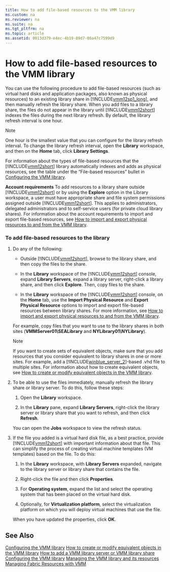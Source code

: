 ```yaml
---
title: How to add file-based resources to the VMM library
ms.custom: na
ms.reviewer: na
ms.suite: na
ms.tgt_pltfrm: na
ms.topic: article
ms.assetid: 0013d379-e4ec-4b19-89d7-86a47c7599d9
---
```

# How to add file-based resources to the VMM library
You can use the following procedure to add file\-based resources \(such as virtual hard disks and application packages, also known as physical resources\) to an existing library share in [!INCLUDE[vmm12sp1_long](Token/vmm12sp1_long_md.md)], and then manually refresh the library share. When you add files to a library share, the files do not appear in the library until [!INCLUDE[vmm12short](Token/vmm12short_md.md)] indexes the files during the next library refresh. By default, the library refresh interval is one hour.

> [!NOTE]
> One hour is the smallest value that you can configure for the library refresh interval. To change the library refresh interval, open the **Library** workspace, and then on the **Home** tab, click **Library Settings**.

For information about the types of file\-based resources that the [!INCLUDE[vmm12short](Token/vmm12short_md.md)] library automatically indexes and adds as physical resources, see the table under the “File\-based resources” bullet in [Configuring the VMM library](Configuring-the-VMM-library.md).

**Account requirements** To add resources to a library share outside [!INCLUDE[vmm12short](Token/vmm12short_md.md)] or by using the **Explore** option in the Library workspace, a user must have appropriate share and file system permissions assigned outside [!INCLUDE[vmm12short](Token/vmm12short_md.md)]. This applies to administrators, delegated administrators and to self\-service users \(for private cloud library shares\). For information about the account requirements to import and export file\-based resources, see [How to import and export physical resources to and from the VMM library](How-to-import-and-export-physical-resources-to-and-from-the-VMM-library.md).

### To add file\-based resources to the library

1.  Do any of the following:

    -   Outside [!INCLUDE[vmm12short](Token/vmm12short_md.md)], browse to the library share, and then copy the files to the share.

    -   In the **Library** workspace of the [!INCLUDE[vmm12short](Token/vmm12short_md.md)] console, expand **Library Servers**, expand a library server, right\-click a library share, and then click **Explore**. Then, copy files to the share.

    -   In the **Library** workspace of the [!INCLUDE[vmm12short](Token/vmm12short_md.md)] console, on the **Home** tab, use the **Import Physical Resource** and **Export Physical Resource** options to import and export file\-based resources between library shares. For more information, see [How to import and export physical resources to and from the VMM library](How-to-import-and-export-physical-resources-to-and-from-the-VMM-library.md).

    For example, copy files that you want to use to the library shares in both sites \(**VMMServer01\\SEALibrary** and **NYLibrary01\\NYLibrary**\).

    > [!NOTE]
    > If you want to create sets of equivalent objects, make sure that you add resources that you consider equivalent to library shares in one or more sites. For example, add a [!INCLUDE[winblue_server_2](Token/winblue_server_2_md.md)]\-based .vhd file to multiple sites. For information about how to create equivalent objects, see [How to create or modify equivalent objects in the VMM library](How-to-create-or-modify-equivalent-objects-in-the-VMM-library.md).

2.  To be able to use the files immediately, manually refresh the library share or library server. To do this, follow these steps:

    1.  Open the **Library** workspace.

    2.  In the **Library** pane, expand **Library Servers**, right\-click the library server or library share that you want to refresh, and then click **Refresh**.

    You can open the **Jobs** workspace to view the refresh status.

3.  If the file you added is a virtual hard disk file, as a best practice, provide [!INCLUDE[vmm12short](Token/vmm12short_md.md)] with important information about that file. This can simplify the process of creating virtual machine templates \(VM templates\) based on the file. To do this:

    1.  In the **Library** workspace, with **Library Servers** expanded, navigate to the library server or library share that contains the file.

    2.  Right\-click the file and then click **Properties**.

    3.  For **Operating system**, expand the list and select the operating system that has been placed on the virtual hard disk.

    4.  Optionally, for **Virtualization platform**, select the virtualization platform on which you will deploy virtual machines that use the file.

    When you have updated the properties, click **OK**.

## See Also
[Configuring the VMM library](Configuring-the-VMM-library.md)
[How to create or modify equivalent objects in the VMM library](How-to-create-or-modify-equivalent-objects-in-the-VMM-library.md)
[How to add a VMM library server or VMM library share](How-to-add-a-VMM-library-server-or-VMM-library-share.md)
[Configuring the VMM library](Configuring-the-VMM-library.md)
[Managing the VMM library and its resources](Managing-the-VMM-library-and-its-resources.md)
[Managing Fabric Resources with VMM](Managing-fabric-resources-with-VMM.md)


